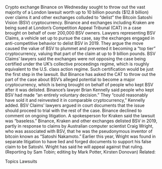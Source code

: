 Crypto exchange Binance on Wednesday sought to throw out the vast majority of a London lawsuit worth up to 10 billion pounds ($12.8 billion) over claims it and other exchanges colluded to “delist” the Bitcoin Satoshi Vision (BSV) cryptocurrency.
Binance and exchanges including Kraken are being sued at London’s Competition Appeal Tribunal (CAT) in a case brought on behalf of over 200,000 BSV owners.
Lawyers representing BSV Claims, a vehicle set up to pursue the case, say the exchanges engaged in anti-competitive behavior to delist BSV in 2019.
They argue the move caused the value of BSV to plummet and prevented it becoming a “top tier” cryptocurrency, valuing that part of the claim at up to 9 billion pounds.
BSV Claims’ lawyers said the exchanges were not opposing the case being certified under the UK’s collective proceedings regime, which is roughly equivalent to the U.S. class action regime. Such certification would be just the first step in the lawsuit.
But Binance has asked the CAT to throw out the part of the case about BSV’s alleged potential to become a major cryptocurrency, which is being brought on behalf of people who kept BSV after it was delisted.
Binance’s lawyer Brian Kennelly said people who kept BSV had made “an entirely voluntary decision.” They “could reasonably have sold it and reinvested it in comparable cryptocurrency,” Kennelly added.
BSV Claims’ lawyers argued in court documents that the issue should proceed to trial with the rest of the case.
Binance declined to comment on ongoing litigation. A spokesperson for Kraken said the lawsuit was “baseless.”
Binance, Kraken and other exchanges delisted BSV in 2019, partly in response to claims by Australian computer scientist Craig Wright, who was associated with BSV, that he was the pseudonymous inventor of bitcoin known as “Satoshi Nakamoto.”
Earlier this year, Wright was found in separate litigation to have lied and forged documents to support his false claim to be Satoshi. Wright has said he will appeal against that ruling.
(Reporting by Sam Tobin; editing by Mark Potter, Kirsten Donovan)
Related:

Topics
Lawsuits
